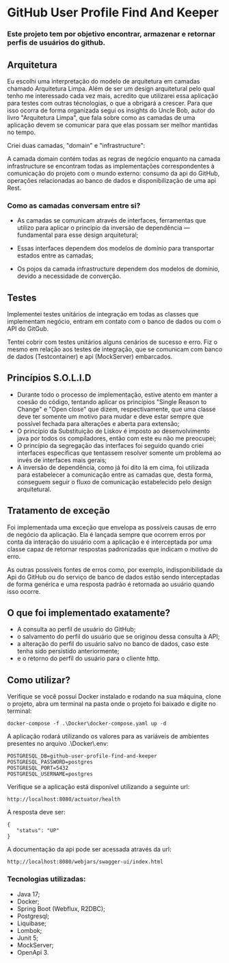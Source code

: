 # GitHub User Profile Find And Keeper

### Este projeto tem por objetivo encontrar, armazenar e retornar perfis de usuários do github.

## Arquitetura

Eu escolhi uma interpretação do modelo de arquitetura em camadas chamado Arquitetura Limpa. Além de ser um design arquitetural
pelo qual tenho me interessado cada vez mais, acredito que utilizarei essa aplicação para testes com outras técnologias,
o que a obrigará a crescer. Para que isso ocorra de forma organizada segui os insights do Uncle Bob, autor do livro "Arquitetura Limpa", 
que fala sobre como as camadas de uma aplicação devem se comunicar para que elas possam ser melhor mantidas no tempo.

Criei duas camadas, "domain" e "infrastructure": 

A camada domain contém todas  as regras de negócio enquanto na camada infrastructure se encontram todas as 
implementações correspondentes à comunicação do projeto com o mundo externo: consumo da api do GitHub,
 operações relacionadas ao banco de dados e disponibilização de uma api Rest.

### Como as camadas conversam entre si?

* As camadas se comunicam através de interfaces, ferramentas que utilizo para aplicar o princípio da inversão de
dependência — fundamental para esse design arquitetural;

* Essas interfaces dependem dos modelos de domínio para transportar estados entre as camadas;

* Os pojos da camada infrastructure dependem dos modelos de domínio, devido a necessidade de converção.


## Testes

Implementei testes unitários de integração em todas as classes que implementam negócio, entram em contato com o banco de
dados ou com o API do GitGub.

Tentei cobrir com testes unitários alguns cenários de sucesso e erro. Fiz o mesmo em relação aos testes de integração, que
se comunicam com banco de dados (Testcontainer) e api (MockServer) embarcados.

## Princípios S.O.L.I.D

* Durante todo o processo de implementação, estive atento em manter a coesão do código, tentando aplicar os princípios
"Single Reason to Change" e "Open close" que dizem, respectivamente, que uma classe deve ter somente um motivo para
mudar e deve estar sempre que possível fechada para alterações e aberta para extensão;
* O princípio da Substituição de Liskov é imposto ao desenvolvimento java por todos os compiladores, então com este eu
não me preocupei;
* O princípio da segregação das interfaces foi seguido quando criei interfaces específicas que tentassem resolver somente um problema ao
invés de interfaces mais gerais;
* A inversão de dependência, como já foi dito lá em cima, foi utilizada para estabelecer a comunicação entre as camadas
que, desta forma, conseguem seguir o fluxo de comunicação estabelecido pelo design arquitetural.

## Tratamento de exceção

Foi implementada uma exceção que envelopa as possíveis causas de erro de negócio da aplicação. Ela é lançada sempre que 
ocorrem erros por conta da interação do usuário com a aplicação e é interceptada por uma classe capaz de retornar respostas
padronizadas que indicam o motivo do erro.

As outras possíveis fontes de erros como, por exemplo, indisponibilidade da Api do GitHub ou do serviço de banco de dados
estão sendo interceptadas de forma genérica e uma resposta padrão é retornada ao usuário quando isso ocorre.

## O que foi implementado exatamente?

* A consulta ao perfil de usuário do GitHub;
* o salvamento do perfil do usuário que se originou dessa consulta à API;
* a alteração do perfil do usuário salvo no banco de dados, caso este tenha sido persistido anteriormente;
* e o retorno do perfil do usuário para o cliente http.

## Como utilizar?

Verifique se você possui Docker instalado e rodando na sua máquina, clone o projeto, 
abra um terminal na pasta onde o projeto foi baixado e digite no terminal:

    docker-compose -f .\Docker\docker-compose.yaml up -d

A aplicação rodará utilizando os valores para as variáveis de ambientes presentes no arquivo .\Docker\\.env:

    POSTGRESQL_DB=github-user-profile-find-and-keeper
    POSTGRESQL_PASSWORD=postgres
    POSTGRESQL_PORT=5432
    POSTGRESQL_USERNAME=postgres

Verifique se a aplicação está disponível utilizando a seguinte url:

    http://localhost:8080/actuator/health

A resposta deve ser:

    {
       "status": "UP"
    }

A documentação da api pode ser acessada através da url:

    http://localhost:8080/webjars/swagger-ui/index.html

### Tecnologias utilizadas:

* Java 17;
* Docker;
* Spring Boot (Webflux, R2DBC);
* Postgresql;
* Liquibase;
* Lombok;
* Junit 5;
* MockServer;
* OpenApi 3.

